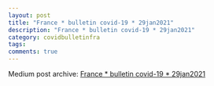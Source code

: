 ```yaml
---
layout: post
title: "France * bulletin covid-19 * 29jan2021"
description: "France * bulletin covid-19 * 29jan2021"
category: covidbulletinfra
tags: 
comments: true
---
```


Medium post archive: [France * bulletin covid-19 * 29jan2021](https://chrisgodlak.medium.com/france-bulletin-covid-19-29jan2021-e2a35ac9660a)
